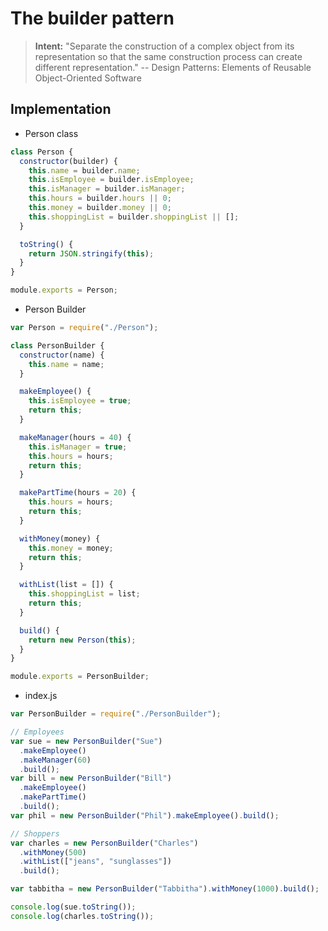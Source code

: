 # The builder pattern

> **Intent:** "Separate the construction of a complex object from its representation so that the same construction process can create different representation." -- Design Patterns: Elements of Reusable Object-Oriented Software

## Implementation

- Person class

```javascript
class Person {
  constructor(builder) {
    this.name = builder.name;
    this.isEmployee = builder.isEmployee;
    this.isManager = builder.isManager;
    this.hours = builder.hours || 0;
    this.money = builder.money || 0;
    this.shoppingList = builder.shoppingList || [];
  }

  toString() {
    return JSON.stringify(this);
  }
}

module.exports = Person;
```

- Person Builder

```javascript
var Person = require("./Person");

class PersonBuilder {
  constructor(name) {
    this.name = name;
  }

  makeEmployee() {
    this.isEmployee = true;
    return this;
  }

  makeManager(hours = 40) {
    this.isManager = true;
    this.hours = hours;
    return this;
  }

  makePartTime(hours = 20) {
    this.hours = hours;
    return this;
  }

  withMoney(money) {
    this.money = money;
    return this;
  }

  withList(list = []) {
    this.shoppingList = list;
    return this;
  }

  build() {
    return new Person(this);
  }
}

module.exports = PersonBuilder;
```

- index.js

```javascript
var PersonBuilder = require("./PersonBuilder");

// Employees
var sue = new PersonBuilder("Sue")
  .makeEmployee()
  .makeManager(60)
  .build();
var bill = new PersonBuilder("Bill")
  .makeEmployee()
  .makePartTime()
  .build();
var phil = new PersonBuilder("Phil").makeEmployee().build();

// Shoppers
var charles = new PersonBuilder("Charles")
  .withMoney(500)
  .withList(["jeans", "sunglasses"])
  .build();

var tabbitha = new PersonBuilder("Tabbitha").withMoney(1000).build();

console.log(sue.toString());
console.log(charles.toString());
```
